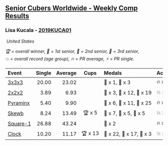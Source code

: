 <style>table {white-space: nowrap;}</style>
<link rel="stylesheet" type="text/css" href="/scw-comp/css/flags.css" />

## [Senior Cubers Worldwide - Weekly Comp Results](/scw-comp/results/)
### Lisa Kucala - [2019KUCA01](https://www.worldcubeassociation.org/persons/2019KUCA01)

<i class="flag flag-US" />&nbsp;United States

<span style="white-space: nowrap;">🏆 = overall winner</span>, <span style="white-space: nowrap;">🥇 = 1st senior</span>, <span style="white-space: nowrap;">🥈 = 2nd senior</span>, <span style="white-space: nowrap;">🥉 = 3rd senior</span>, <span style="white-space: nowrap;">💥 = overall record (age group)</span>, <span style="white-space: nowrap;">🔥 = PR average</span>, <span style="white-space: nowrap;">⚡ = PR single</span>.

| Event | Single | Average | Cups | Medals | Achievements|
| :-- | --: | --: | :--: | :-- | :-- |
| [3x3x3](333.md) | 20.00 | 23.02 |  | 🥈 x 1, 🥉 x 3 | 🔥 x 7, ⚡ x 9 |
| [2x2x2](222.md) | 3.89 | 6.93 |  | 🥇 x 3, 🥈 x 12, 🥉 x 19 | 💥 x 1, 🔥 x 6, ⚡ x 6 |
| [Pyraminx](pyram.md) | 5.40 | 9.90 |  | 🥇 x 6, 🥈 x 11, 🥉 x 25 | 🔥 x 6, ⚡ x 8 |
| [Skewb](skewb.md) | 8.24 | 13.49 | 🏆 x 5 | 🥇 x 7, 🥈 x 5, 🥉 x 5 | 💥 x 7, 🔥 x 7, ⚡ x 4 |
| [Square-1](sq1.md) | 26.88 | 43.24 |  | 🥉 x 2 | 🔥 x 3, ⚡ x 3 |
| [Clock](clock.md) | 10.20 | 11.17 | 🏆 x 13 | 🥇 x 22, 🥈 x 17, 🥉 x 3 | 💥 x 26, 🔥 x 16, ⚡ x 21 |

<!-- Global site tag (gtag.js) - Google Analytics -->
<script async src="https://www.googletagmanager.com/gtag/js?id=UA-86348435-3"></script>
<script>window.dataLayer = window.dataLayer || []; function gtag() {dataLayer.push(arguments);} gtag('js', new Date()); gtag('config', 'UA-86348435-3');</script>
